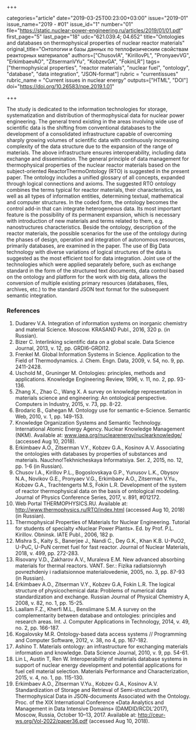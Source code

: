 +++

categories="article"
date="2019-03-25T00:23:00+03:00"
issue="2019-01"
issue_name="2019 - #01"
issue_id="1"
number="01"
file="https://static.nuclear-power-engineering.ru/articles/2019/01/01.pdf"
first_page="5"
last_page="18"
udc="621.039.4; 04.652"
title="Ontologies and databases on thermophysical properties of nuclear reactor materials"
original_title="Онтологии и базы данных по теплофизическим свойствам реакторных материалов"
authors=["ChusovIA", "KirillovPL", "PronyaevVG", "ErkimbaevAO", "ZitsermanVYu", "KobzevGA", "FokinLR"]
tags=["thermophysical properties", "reactor materials", "nuclear fuel", "ontology", "database", "data integration", "JSON-format"]
rubric = "currentissues"
rubric_name = "Current issues in nuclear energy"
outputs=["HTML", "DOI"]
doi="https://doi.org/10.26583/npe.2019.1.01"

+++

The study is dedicated to the information technologies for storage, systematization and distribution of thermophysical data for nuclear power engineering. The general trend existing in the areas involving wide use of scientific data is the shifting from conventional databases to the development of a consolidated infrastructure capable of overcoming sharply growing volumes of scientific data with continuously increasing complexity of the data structure due to the expansion of the range of materials. The above infrastructure ensures interoperability, including data exchange and dissemination. The general principle of data management for thermophysical properties of the nuclear reactor materials based on the subject-oriented ReactorThermoOntology (RTO) is suggested in the present paper. The ontology includes a unified glossary of all concepts, expanded through logical connections and axioms. The suggested RTO ontology combines the terms typical for reactor materials, their characteristics, as well as all types of information entities, determining textual, mathematical and computer structures. In the coded form, the ontology becomes the control add-in that can integrate heterogeneous data. Its most important feature is the possibility of its permanent expansion, which is necessary with introduction of new materials and terms related to them, e.g. nanostructures characteristics. Beside the ontology, description of the reactor materials, the possible scenarios for the use of the ontology during the phases of design, operation and integration of autonomous resources, primarily databases, are examined in the paper. The use of Big Data technology with diverse variations of logical structures of the data is suggested as the most efficient tool for data integration. Joint use of the technologies which were applied separately before, such as exchange standard in the form of the structured text documents, data control based on the ontology and platform for the work with big data, allows the conversion of multiple existing primary resources (databases, files, archives, etc.) to the standard JSON text format for the subsequent semantic integration.

### References

1. Dudarev V.A. Integration of information systems on inorganic chemistry and material Science. Moscow. KRASAND Publ., 2016, 320 p. (in Russian).
2. Bizer C. Interlinking scientific data on a global scale. Data Science Journal, 2013, v. 12, pp. GRDI6-GRDI12.
3. Frenkel M. Global Information Systems in Science. Application to the Field of Thermodynamics. J. Chem. Engn. Data, 2009, v. 54, no. 9, pp. 2411-2428.
4. Uschold M., Gruninger M. Ontologies: principles, methods and applications. Knowledge Engineering Review, 1996, v. 11, no. 2, pp. 93-136.
5. Zhang X., Zhao C., Wang X. A survey on knowledge representation in materials science and engineering: An ontological perspective. Computers in Industry, 2015, v. 73, pp. 8-22.
6. Brodaric B., Gahegan M. Ontology use for semantic e-Science. Semantic Web, 2010, v. 1, pp. 149-153.
7. Knowledge Organization Systems and Semantic Technology. International Atomic Energy Agency. Nuclear Knowledge Management (NKM). Available at: www.iaea.org/nuclearenergy/nuclearknowledge/ (accessed Aug 10, 2018).
8. Erkimbaev A.O., Zitserman V.Y., Kobzev G.A., Kosinov A.V. Associating the ontologies with databases by properties of substances and materials. Nauchno!Tekhnicheskaya Informatsiya. Ser. 2, 2015, no. 12, pp. 1-6 (in Russian).
9. Chusov I.A., Kirillov P.L., Bogoslovskaya G.P., Yunusov L.K., Obysov N.A., Novikov G.E., Pronyaev V.G., Erkimbaev A.O., Zitserman V.Yu., Kobzev G.A., Trachtengerts M.S, Fokin L.R. Development of the system of reactor thermophysical data on the basis of ontological modeling. Journal of Physics Conference Series, 2017, v. 891, #012172.
10. Web Portal THERMOPHYSICS.RU. Available at: http://www.thermophysics.ru/RTO/index.html (accessed Aug 10, 2018) (in Russian).
11. Thermophysical Properties of Materials for Nuclear Engineering. Tutorial for students of specialty «Nuclear Power Plants». Ed. by Prof. P.L. Kirillov. Obninsk. IATE Publ., 2006, 182 p.
12. Mishra S., Kaity S., Banerjee J., Nandi C., Dey G.K., Khan K.B. U-PuO2, U-PuC, U-PuN cermet fuel for fast reactor. Journal of Nuclear Materials, 2018, v. 499, pp. 272-283.
13. Risovany V.D., Zakharov A.V., Muraleva E.M. New advanced absorbing materials for thermal reactors. VANT. Ser.: Fizika radiatsionnyh povrezhdeniy i radiatsionnoe materialovedenie, 2005, no. 3, pp. 87-93 (in Russian).
14. Erkimbaev A.O., Zitserman V.Y., Kobzev G.A, Fokin L.R. The logical structure of physicochemical data: Problems of numerical data standardization and exchange. Russian Journal of Physical Chemistry A, 2008, v. 82, no. 1, pp. 15-25.
15. Laallam F.Z., Kherfi M.L., Benslimane S.M. A survey on the complementarity between database and ontologies: principles and research areas. Int. J. Computer Applications in Technology, 2014, v. 49, no. 2, pp. 166-187.
16. Kogalovsky M.R. Ontology-based data access systems // Programming and Computer Software, 2012, v. 38, no 4, pp. 167-182.
17. Ashino T. Materials ontology: an infrastructure for exchanging materials information and knowledge. Data Science Journal, 2010, v. 9, pp. 54-61.
18. Lin L, Austin T, Ren W. Interoperability of materials database systems in support of nuclear energy development and potential applications for fuel cell material selection. Materials Performance and Characterization, 2015, v. 4, no. 1, pp. 115-130.
19. Erkimbaev A.O., Zitserman V.Yu., Kobzev G.A., Kosinov A.V. Standardization of Storage and Retrieval of Semi-structured Thermophysical Data in JSON-documents Associated with the Ontology. Proc. of the XIX International Conference «Data Analytics and Management in Data Intensive Domains» (DAMDID/RCDL’2017), Moscow, Russia, October 10–13, 2017. Available at: http://ceur-ws.org/Vol-2022/paper36.pdf (accessed Aug 10, 2018).